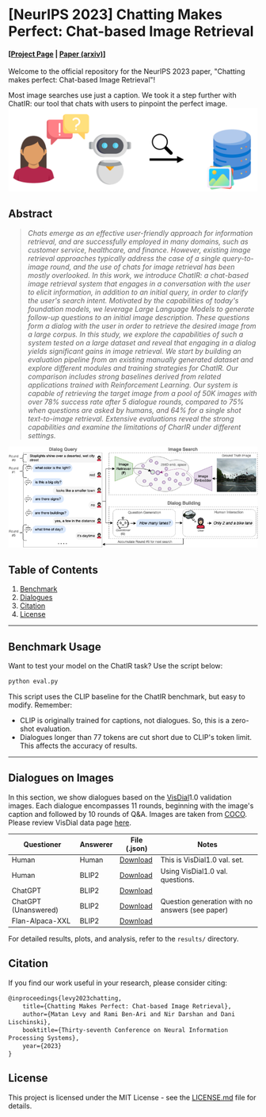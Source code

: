 # [NeurIPS 2023] Chatting Makes Perfect: Chat-based Image Retrieval 
#### [[Project Page](https://www.vision.huji.ac.il/chatir/) | [Paper (arxiv)](https://arxiv.org/abs/2305.20062)] #### 
Welcome to the official repository for the NeurIPS 2023 paper, "Chatting makes perfect: Chat-based Image Retrieval"!

Most image searches use just a caption. We took it a step further with ChatIR: our tool that chats with users to pinpoint the perfect image.
![Chatting makes perfect banner](banner.png) 

## Abstract
>*Chats emerge as an effective user-friendly approach for information retrieval, and are successfully employed in many domains, such as customer service, healthcare, and finance.
However, existing image retrieval approaches typically address the case of a single query-to-image round, and the use of chats for image retrieval has been mostly overlooked. In this work, we introduce ChatIR: a chat-based image retrieval system that engages in a conversation with the user to elicit information, in addition to an initial query, in order to clarify the user's search intent. Motivated by the capabilities of today's foundation models, we leverage Large Language Models to generate follow-up questions to an initial image description. These questions form a dialog with the user in order to retrieve the desired image from a large corpus. In this study, we explore the capabilities of such a system tested on a large dataset and reveal that engaging in a dialog yields significant gains in image retrieval. We start by building an evaluation pipeline from an existing manually generated dataset and explore different modules and training strategies for ChatIR. Our comparison includes strong baselines derived from related applications trained with Reinforcement Learning.
Our system is capable of retrieving the target image from a pool of 50K images with over 78\% success rate after 5 dialogue rounds, compared to 75% when questions are asked by humans, and 64% for a single shot text-to-image retrieval. 
Extensive evaluations reveal the strong capabilities and examine the limitations of CharIR under different settings.*

![Chatting makes perfect banner](ChatIR.png) 

## Table of Contents
1. [Benchmark](#benchmark-usage)
2. [Dialogues](#dialogues-on-images)
3. [Citation](#citation)
4. [License](#license)
---

## Benchmark Usage
Want to test your model on the ChatIR task? Use the script below:
```bash
python eval.py
```
This script uses the CLIP baseline for the ChatIR benchmark, but easy to modify. Remember:

- CLIP is originally trained for captions, not dialogues. So, this is a zero-shot evaluation.
- Dialogues longer than 77 tokens are cut short due to CLIP's token limit. This affects the accuracy of results.

---
## Dialogues on Images
In this section, we show dialogues based on the [VisDial](https://visualdialog.org/)1.0 validation images. Each dialogue encompasses 11 rounds, beginning with the image's caption and followed by 10 rounds of Q&A.
Images are taken from [COCO](https://cocodataset.org/). Please review VisDial data page [here](https://visualdialog.org/data).

| Questioner           | Answerer | File (.json)                                        | Notes                                           |
|----------------------|----------|-----------------------------------------------------|-------------------------------------------------|
| Human                | Human    | [Download](dialogues/VisDial_v1.0_queries_val.json) | This is VisDial1.0 val. set.                    |
| Human                | BLIP2    | [Download](dialogues/Human_BLIP2.json)              | Using VisDial1.0 val. questions.                |
| ChatGPT              | BLIP2    | [Download](dialogues/ChatGPT_BLIP2.json)            |                                                 |
| ChatGPT (Unanswered) | BLIP2    | [Download](dialogues/Unanswered_ChatGPT_BLIP2.json) | Question generation with no answers (see paper) |
| Flan-Alpaca-XXL      | BLIP2    | [Download](dialogues/FLAN_ALPACA_XXL_BLIP2.json)    |                                                 |


For detailed results, plots, and analysis, refer to the `results/` directory.

## Citation
If you find our work useful in your research, please consider citing:
```
@inproceedings{levy2023chatting,
    title={Chatting Makes Perfect: Chat-based Image Retrieval},
    author={Matan Levy and Rami Ben-Ari and Nir Darshan and Dani Lischinski},
    booktitle={Thirty-seventh Conference on Neural Information Processing Systems},
    year={2023}
}
```

## License
This project is licensed under the MIT License - see the [LICENSE.md](LICENSE.md) file for details.
